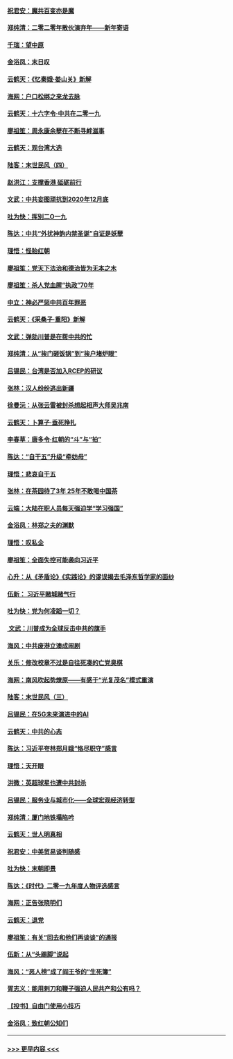 #### [祝君安：魔共百变亦是魔](../pages/nsc993/n11754469.md?t=12301544) 
#### [郑纯清：二零二零年散伙演弃年——新年寄语](../pages/nsc993/n11754195.md?t=12301544) 
#### [千瑞：望中原](../pages/nsc993/n11754159.md?t=12301544) 
#### [金浴凤：末日叹](../pages/nsc993/n11752359.md?t=12301544) 
#### [云鹤天：《忆秦娥‧娄山关》新解](../pages/nsc993/n11752348.md?t=12301544) 
#### [海网：户口松绑之来龙去脉](../pages/nsc993/n11752328.md?t=12301544) 
#### [云鹤天：十六字令‧中共在二零一九](../pages/nsc993/n11752305.md?t=12301544) 
#### [廖祖笙：周永康余孽在不断寻衅滋事](../pages/nsc993/n11751013.md?t=12301544) 
#### [云鹤天：观台湾大选](../pages/nsc993/n11751007.md?t=12301544) 
#### [陆客：末世民风（四）](../pages/nsc993/n11749203.md?t=12301544) 
#### [赵洪江：支撑香港 砥砺前行](../pages/nsc993/n11748482.md?t=12301544) 
#### [文武：中共妄图顽抗到2020年12月底](../pages/nsc993/n11748446.md?t=12301544) 
#### [吐为快：挥别二O一九](../pages/nsc993/n11748411.md?t=12301544) 
#### [陈达：中共“外扰神韵内禁圣诞”自证是妖孽](../pages/nsc993/n11748226.md?t=12301544) 
#### [理悟：怪胎红朝](../pages/nsc993/n11748206.md?t=12301544) 
#### [廖祖笙：党天下法治和德治皆为无本之木](../pages/nsc993/n11748135.md?t=12301544) 
#### [廖祖笙：杀人党血腥“执政”70年](../pages/nsc993/n11745144.md?t=12301544) 
#### [中立：神必严惩中共百年罪恶](../pages/nsc993/n11744970.md?t=12301544) 
#### [云鹤天：《采桑子‧重阳》新解](../pages/nsc993/n11744948.md?t=12301544) 
#### [文武：弹劾川普是在帮中共的忙](../pages/nsc993/n11744758.md?t=12301544) 
#### [郑纯清：从“挨门砸饭锅”到“挨户堵炉眼”](../pages/nsc993/n11744745.md?t=12301544) 
#### [吕锡民：台湾是否加入RCEP的研议](../pages/nsc993/n11744701.md?t=12301544) 
#### [张林：汉人纷纷逃出新疆](../pages/nsc993/n11743530.md?t=12301544) 
#### [徐曼沅：从张云雷被封杀想起相声大师吴兆南](../pages/nsc993/n11741816.md?t=12301544) 
#### [云鹤天：卜算子‧垂死挣扎](../pages/nsc993/n11739956.md?t=12301544) 
#### [李春草：唐多令‧红朝的“斗”与“拍”](../pages/nsc993/n11739830.md?t=12301544) 
#### [陈达：“自干五”升级“牵妨母”](../pages/nsc993/n11739724.md?t=12301544) 
#### [理悟：悲哀自干五](../pages/nsc993/n11739547.md?t=12301544) 
#### [张林：在茶园待了3年 25年不敢喝中国茶](../pages/nsc993/n11739240.md?t=12301544) 
#### [云端：大陆在职人员每天强迫学“学习强国”](../pages/nsc993/n11738735.md?t=12301544) 
#### [金浴凤：林郑之夫的渊默](../pages/nsc993/n11737735.md?t=12301544) 
#### [理悟：叹私企](../pages/nsc993/n11737715.md?t=12301544) 
#### [廖祖笙：全面失控可能袭向习近平](../pages/nsc993/n11737704.md?t=12301544) 
#### [心升：从《矛盾论》《实践论》的谬误揭去毛泽东哲学家的面纱](../pages/nsc993/n11736962.md?t=12301544) 
#### [伍新： 习近平赌城赌气行](../pages/nsc993/n11736929.md?t=12301544) 
#### [吐为快：党为何凌蹈一切？](../pages/nsc993/n11736915.md?t=12301544) 
#### [ 文武：川普成为全球反击中共的旗手](../pages/nsc993/n11736882.md?t=12301544) 
#### [海风：中共废港立澳成闹剧](../pages/nsc993/n11735857.md?t=12301544) 
#### [关乐：修改校章不过是自往死凑的亡党臭棋](../pages/nsc993/n11735097.md?t=12301544) 
#### [海网：南风吹起势燎原——有感于“光复茂名”模式重演](../pages/nsc993/n11732308.md?t=12301544) 
#### [陆客：末世民风（三）](../pages/nsc993/n11732211.md?t=12301544) 
#### [吕锡民：在5G未来演进中的AI](../pages/nsc993/n11730010.md?t=12301544) 
#### [云鹤天：中共的心态](../pages/nsc993/n11729906.md?t=12301544) 
#### [陈达：习近平夸林郑月娥“恪尽职守”感言](../pages/nsc993/n11729881.md?t=12301544) 
#### [理悟：天开眼](../pages/nsc993/n11729699.md?t=12301544) 
#### [洪微：英超球星也遭中共封杀](../pages/nsc993/n11727243.md?t=12301544) 
#### [吕锡民：服务业与城市化——全球宏观经济转型](../pages/nsc993/n11725845.md?t=12301544) 
#### [郑纯清：厦门地铁塌陷吟](../pages/nsc993/n11725813.md?t=12301544) 
#### [云鹤天：世人明真相](../pages/nsc993/n11725621.md?t=12301544) 
#### [祝君安：中美贸易谈判随感](../pages/nsc993/n11725609.md?t=12301544) 
#### [吐为快：末朝即景](../pages/nsc993/n11723365.md?t=12301544) 
#### [陈达：《时代》二零一九年度人物评选感言](../pages/nsc993/n11723337.md?t=12301544) 
#### [海网：正告张晓明们](../pages/nsc993/n11723228.md?t=12301544) 
#### [云鹤天：退党](../pages/nsc993/n11723056.md?t=12301544) 
#### [廖祖笙：有关“回去和他们再谈谈”的通报](../pages/nsc993/n11722442.md?t=12301544) 
#### [伍新：从“头踢脚”说起](../pages/nsc993/n11722429.md?t=12301544) 
#### [海风：“恶人榜”成了阎王爷的“生死簿”](../pages/nsc993/n11722272.md?t=12301544) 
#### [胥志义：能用剌刀和鞭子强迫人民共产和公有吗？](../pages/nsc993/n11720569.md?t=12301544) 
#### [【投书】自由门使用小技巧](../pages/nsc993/n11720180.md?t=12301544) 
#### [金浴凤：致红朝公知们](../pages/nsc993/n11720563.md?t=12301544) 

----
#### [ >>> 更早内容 <<< ](../indexes/nsc993-earlier.md)
